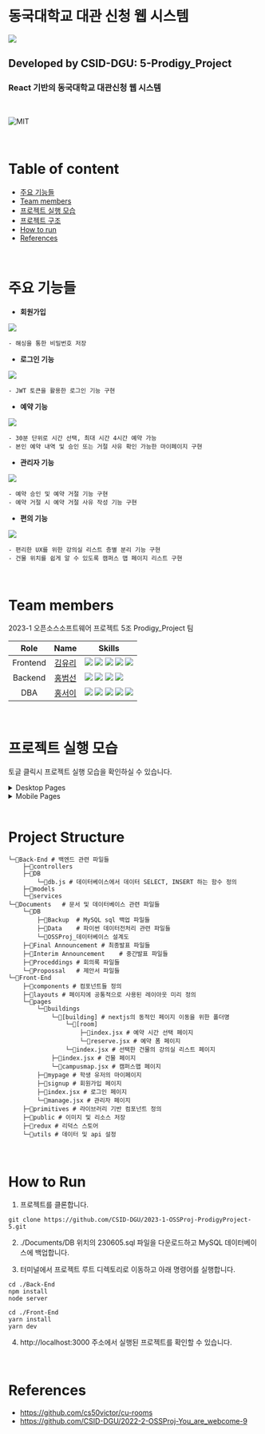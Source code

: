 # 동국대학교 대관 신청 웹 시스템

<img src='./Documents/pages/web_3.png'>

<br>

## Developed by CSID-DGU: 5-Prodigy_Project
### React 기반의 동국대학교 대관신청 웹 시스템
<br>

<img alt="MIT" src ="https://img.shields.io/badge/license-MIT-salmon"> <img alt="" src ="https://img.shields.io/badge/OS-ubuntu-coral"> <img alt="" src ="https://img.shields.io/badge/IDE-VSCode-indianred"><br>

<br>

# Table of content
- [주요 기능들](#주요-기능들)
- [Team members](#team-members)
- [프로젝트 실행 모습](#프로젝트-실행-모습)
- [프로젝트 구조](#project-structure)
- [How to run](#how-to-run)
- [References](#references)

<br>

# 주요 기능들
- **회원가입**

<img src='./Documents/pages/SignUp.png'>

    - 해싱을 통한 비밀번호 저장
- **로그인 기능**

<img src='./Documents/pages/signin.png'>

    - JWT 토큰을 활용한 로그인 기능 구현
- **예약 기능**

<img src='./Documents/pages/timetable.png'>

    - 30분 단위로 시간 선택, 최대 시간 4시간 예약 가능
    - 본인 예약 내역 및 승인 또는 거절 사유 확인 가능한 마이페이지 구현

- **관리자 기능**

<img src='./Documents/pages/manage.png'>

    - 예약 승인 및 예약 거절 기능 구현
    - 예약 거절 시 예약 거절 사유 작성 기능 구현

- **편의 기능**

<img src='./Documents/pages/floor.png'>

    - 편리한 UX를 위한 강의실 리스트 층별 분리 기능 구현
    - 건물 위치를 쉽게 알 수 있도록 캠퍼스 맵 페이지 리스트 구현
<br>

# Team members

2023-1 오픈소스소프트웨어 프로젝트 5조 Prodigy_Project 팀

| Role  | Name | Skills |
| :-----: |:----:| ------ |
| Frontend  | [김유리](https://github.com/yurik1m) |<img src="https://img.shields.io/badge/Node.js-339933?style=flat-square&logo=Node.js&logoColor=white"/> <img src="https://img.shields.io/badge/Amazon AWS-232F3E?style=flat-square&logo=amazonaws&logoColor=white"/> <img src="https://img.shields.io/badge/React-61DAFB?style=flat-square&logo=React&logoColor=black"/> <img src="https://img.shields.io/badge/Tailwind CSS-06B6D4?style=flat-square&logo=Tailwind CSS&logoColor=white"/> <img src="https://img.shields.io/badge/Next.js-000000?style=flat-square&logo=Next.js&logoColor=white"/>|
| Backend   | [홍범선](https://github.com/bshong12)|<img src="https://img.shields.io/badge/Node.js-339933?style=flat-square&logo=Node.js&logoColor=white"/> <img src="https://img.shields.io/badge/Amazon AWS-232F3E?style=flat-square&logo=amazonaws&logoColor=white"/> <img src="https://img.shields.io/badge/Express-000000?style=flat-square&logo=Express&logoColor=white"/> <img src="https://img.shields.io/badge/Postman-FF6C37?style=flat-square&logo=Postman&logoColor=white"/> |
| DBA  | [홍서이](https://github.com/hongseoi) | <img src="https://img.shields.io/badge/Node.js-339933?style=flat-square&logo=Node.js&logoColor=white"/> <img src="https://img.shields.io/badge/Amazon AWS-232F3E?style=flat-square&logo=amazonaws&logoColor=white"/> <img src="https://img.shields.io/badge/Express-000000?style=flat-square&logo=Express&logoColor=white"/> <img src="https://img.shields.io/badge/Python-3776AB?style=flat-square&logo=Python&logoColor=white"/> <img src="https://img.shields.io/badge/MySQL-4479A1?style=flat-square&logo=MySQL&logoColor=white"/> |


<br>

# 프로젝트 실행 모습

토글 클릭시 프로젝트 실행 모습을 확인하실 수 있습니다.

<details>
<summary> Desktop Pages </summary>
<div>

**로그인 페이지**

<img src='./Documents/pages/web_1.png'>

- 학번, 비밀번호를 입력하여 사이트에 로그인 할 수 있습니다.
- 로그인은 JWT 토큰을 이용하여 구현하였습니다.


**회원가입 페이지**
<img src='./Documents/pages/web_2.png'>

- 새 계정을 생성할 수 있습니다.
- 생성된 계정은 데이터베이스에 저장됩니다.

**예약일 선택 및 건물 선택**

<img src='./Documents/pages/web_3.png'>

- datepicker를 이용해 원하는 예약일을 선택하고 예약을 원하는 건물을 선택할 수 있습니다.

**건물 내 강의실 선택**
<img src='./Documents/pages/web_4.png'>

- 선택한 건물의 예약가능한 강의실을 보여줍니다. 토글 형태로 강의실 정보를 보여줍니다.

**예약 폼 작성**

<img src='./Documents/pages/web_6.png'>

- 원하는 예약 시간을 선택하고 예약 폼을 작성하여 예약을 신청할 수 있습니다.

**관리자 페이지**
<img src='./Documents/pages/web_8.png'>


- 관리자가 이용자의 예약 신청 내역을 확인하고 예약에 대해서 승인 혹은 거절할 수 있습니다. 

**마이 페이지**
<img src='./Documents/pages/web_7.png'>

- 이용자(학생)이 본인이 예약한 예약 내역을 확인할 수 있습니다.

</div>
</details>

<details>
<summary> Mobile Pages </summary>
<div>

**로그인 페이지**

<img src='./Documents/pages/mobile_1.jpg' width=50%>


- 학번, 비밀번호를 입력하여 사이트에 로그인 할 수 있습니다.
- 로그인은 JWT 토큰을 이용하여 구현하였습니다.


**예약일 선택 및 건물 선택**

<img src='./Documents/pages/mobile_2.jpg' width=50%>

- datepicker를 이용해 원하는 예약일을 선택하고 예약을 원하는 건물을 선택할 수 있습니다.

**건물 내 강의실 선택**

<img src='./Documents/pages/mobile_3.jpg' width=50%>

- 선택한 건물의 예약가능한 강의실을 보여줍니다. 토글 형태로 강의실 정보를 보여줍니다.

**예약 폼 작성**

<img src='./Documents/pages/mobile_4.jpg' width=50%>  <img src='./Documents/pages/mobile_6.jpg' width=45% align=right padding=10px> <img src='./Documents/pages/mobile_5.jpg' width=50%>



- 원하는 예약 시간을 선택하고 예약 폼을 작성하여 예약을 신청할 수 있습니다.


</div>
</details>

<br>

# Project Structure

```
└─📂Back-End # 백엔드 관련 파일들
    ├─📂controllers
    ├─📂DB
        └─📃db.js # 데이터베이스에서 데이터 SELECT, INSERT 하는 함수 정의
    ├─📂models
    └─📂services
└─📂Documents   # 문서 및 데이터베이스 관련 파일들
    └─📂DB
        ├─📂Backup  # MySQL sql 백업 파일들
        ├─📂Data    # 파이썬 데이터전처리 관련 파일들
        └─📃OSSProj_데이터베이스 설계도
    ├─📂Final Announcement # 최종발표 파일들
    ├─📂Interim Announcement    # 중간발표 파일들
    ├─📂Proceddings # 회의록 파일들
    └─📂Propossal   # 제안서 파일들
└─📂Front-End
    ├─📂components # 컴포넌트들 정의
    ├─📂layouts # 페이지에 공통적으로 사용된 레이아웃 미리 정의
    └─📂pages
        └─📂buildings 
            └─📂[building] # nextjs의 동적인 페이지 이동을 위한 폴더명
                └─📂[room]
                    ├─📃index.jsx # 예약 시간 선택 페이지
                    └─📃reserve.jsx # 예약 폼 페이지
                └─📃index.jsx # 선택한 건물의 강의실 리스트 페이지
            ├─📃index.jsx # 건물 페이지
            └─📃campusmap.jsx # 캠퍼스맵 페이지
        ├─📂mypage # 학생 유저의 마이페이지
        ├─📂signup # 회원가입 페이지
        ├─📃index.jsx # 로그인 페이지
        └─📃manage.jsx # 관리자 페이지
    ├─📂primitives # 라이브러리 기반 컴포넌트 정의
    ├─📂public # 이미지 및 리소스 저장
    ├─📂redux # 리덕스 스토어
    └─📂utils # 데이터 및 api 설정

```

<br>

# How to Run

1. 프로젝트를 클론합니다.
```
git clone https://github.com/CSID-DGU/2023-1-OSSProj-ProdigyProject-5.git
```


2. ./Documents/DB 위치의 230605.sql 파일을 다운로드하고 MySQL 데이터베이스에 백업합니다.

3. 터미널에서 프로젝트 루트 디렉토리로 이동하고 아래 명령어를 실행합니다.

 ```
 cd ./Back-End
 npm install
 node server

 cd ./Front-End
 yarn install
 yarn dev
 ```

4. http://localhost:3000 주소에서 실행된 프로젝트를 확인할 수 있습니다.

<br>

# References
- https://github.com/cs50victor/cu-rooms
- https://github.com/CSID-DGU/2022-2-OSSProj-You_are_webcome-9

